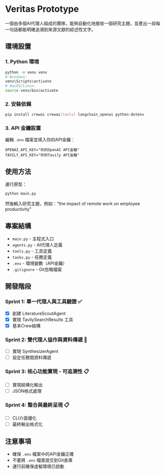 # Veritas Prototype

一個由多個AI代理人組成的團隊，能夠自動化地接收一個研究主題，並產出一段每一句話都能明確追溯到來源文獻的綜述性文字。

## 環境設置

### 1. Python 環境
```bash
python -m venv venv
# Windows:
venv\Scripts\activate
# macOS/Linux:
source venv/bin/activate
```

### 2. 安裝依賴
```bash
pip install crewai crewai[tools] langchain_openai python-dotenv
```

### 3. API 金鑰設置
編輯 `.env` 檔案並填入你的API金鑰：
```
OPENAI_API_KEY="你的OpenAI API金鑰"
TAVILY_API_KEY="你的Tavily API金鑰"
```

## 使用方法

運行原型：
```bash
python main.py
```

然後輸入研究主題，例如："the impact of remote work on employee productivity"

## 專案結構

- `main.py` - 主程式入口
- `agents.py` - AI代理人定義
- `tools.py` - 工具定義
- `tasks.py` - 任務定義
- `.env` - 環境變數（API金鑰）
- `.gitignore` - Git忽略檔案

## 開發階段

### Sprint 1: 單一代理人與工具驗證 ✅
- [x] 創建 LiteratureScoutAgent
- [x] 實現 TavilySearchResults 工具
- [x] 基本Crew結構

### Sprint 2: 雙代理人協作與資料傳遞 🚧
- [ ] 實現 SynthesizerAgent
- [ ] 設定任務間資料傳遞

### Sprint 3: 核心功能實現 - 可追溯性 📋
- [ ] 實現結構化輸出
- [ ] JSON格式處理

### Sprint 4: 整合與最終呈現 📋
- [ ] CLI介面優化
- [ ] 最終輸出格式化

## 注意事項

- 確保 `.env` 檔案中的API金鑰正確
- 不要將 `.env` 檔案提交到Git倉庫
- 運行前確保虛擬環境已啟動
